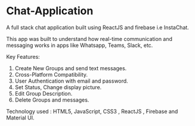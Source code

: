 # Chat-Application
A full stack chat application built using ReactJS and firebase i.e InstaChat.

This app was built to understand how real-time communication and messaging works in apps like Whatsapp, Teams, Slack, etc.

Key Features:

1. Create New Groups and send text messages.
2. Cross-Platform Compatibility.
3. User Authentication with email and password.
4. Set Status, Change display picture.
5. Edit Group Description.
6. Delete Groups and messages.


Technology used : HTML5, JavaScript, CSS3 , ReactJS , Firebase and Material UI.
